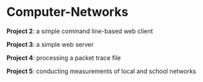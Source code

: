 # Computer-Networks
**Project 2**: a simple command line-based web client

**Project 3**: a simple web server

**Project 4**: processing a packet trace file

**Project 5**: conducting measurements of local and school networks
